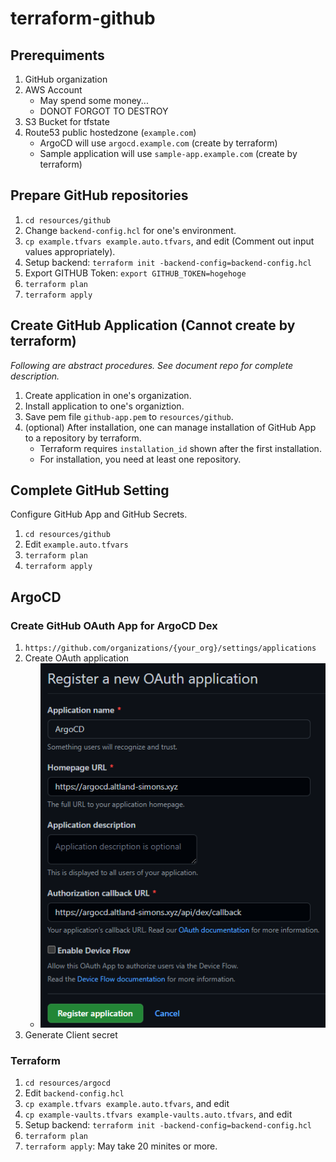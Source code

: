 # terraform-github

## Prerequiments

1. GitHub organization
1. AWS Account
    - May spend some money...
    - DONOT FORGOT TO DESTROY
1. S3 Bucket for tfstate
1. Route53 public hostedzone (`example.com`)
    - ArgoCD will use `argocd.example.com` (create by terraform)
    - Sample application will use `sample-app.example.com` (create by terraform)

## Prepare GitHub repositories

1. `cd resources/github`
1. Change `backend-config.hcl` for one's environment.
1. `cp example.tfvars example.auto.tfvars`, and edit (Comment out input values appropriately).
1. Setup backend: `terraform init -backend-config=backend-config.hcl`
1. Export GITHUB Token: `export GITHUB_TOKEN=hogehoge`
1. `terraform plan`
1. `terraform apply`

## Create GitHub Application (Cannot create by terraform)

*Following are abstract procedures. See document repo for complete description.*

1. Create application in one's organization.
1. Install application to one's organiztion.
1. Save pem file `github-app.pem` to `resources/github`.
1. (optional) After installation, one can manage installation of GitHub App to a repository by terraform.
    - Terraform requires `installation_id` shown after the first installation.
    - For installation, you need at least one repository.

## Complete GitHub Setting

Configure GitHub App and GitHub Secrets.

1. `cd resources/github`
1. Edit `example.auto.tfvars`
1. `terraform plan`
1. `terraform apply`

## ArgoCD

### Create GitHub OAuth App for ArgoCD Dex

1. `https://github.com/organizations/{your_org}/settings/applications`
1. Create OAuth application
    - ![image](./figs/argocd-sso.png)
1. Generate Client secret

### Terraform

1. `cd resources/argocd`
1. Edit `backend-config.hcl`
1. `cp example.tfvars example.auto.tfvars`, and edit
1. `cp example-vaults.tfvars example-vaults.auto.tfvars`, and edit
1. Setup backend: `terraform init -backend-config=backend-config.hcl`
1. `terraform plan`
1. `terraform apply`: May take 20 minites or more.
